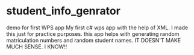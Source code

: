 # student_info_genrator
demo for first WPS app
My first c# wps app with the help of XML.
I made this just for practice purposes.
this app helps with generating random matriculation numbers and random student names.
IT DOESN'T MAKE MUCH SENSE. I KNOW!!
